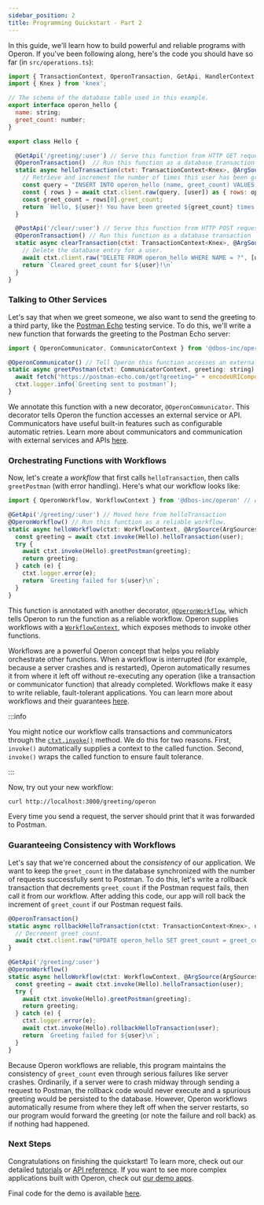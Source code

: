 ```yaml
---
sidebar_position: 2
title: Programming Quickstart - Part 2
---
```


In this guide, we'll learn how to build powerful and reliable programs with Operon.
If you've been following along, here's the code you should have so far (in `src/operations.ts`):

```javascript
import { TransactionContext, OperonTransaction, GetApi, HandlerContext } from '@dbos-inc/operon'
import { Knex } from 'knex';

// The schema of the database table used in this example.
export interface operon_hello {
  name: string;
  greet_count: number;
}

export class Hello {

  @GetApi('/greeting/:user') // Serve this function from HTTP GET requests to the /greeting endpoint with 'user' as a path parameter
  @OperonTransaction()  // Run this function as a database transaction
  static async helloTransaction(ctxt: TransactionContext<Knex>, @ArgSource(ArgSources.URL) user: string) {
    // Retrieve and increment the number of times this user has been greeted.
    const query = "INSERT INTO operon_hello (name, greet_count) VALUES (?, 1) ON CONFLICT (name) DO UPDATE SET greet_count = operon_hello.greet_count + 1 RETURNING greet_count;"
    const { rows } = await ctxt.client.raw(query, [user]) as { rows: operon_hello[] };
    const greet_count = rows[0].greet_count;
    return `Hello, ${user}! You have been greeted ${greet_count} times.\n`;
  }

  @PostApi('/clear/:user') // Serve this function from HTTP POST requests to the /clear endpoint with 'user' as a path parameter
  @OperonTransaction() // Run this function as a database transaction
  static async clearTransaction(ctxt: TransactionContext<Knex>, @ArgSource(ArgSources.URL) user: string) {
    // Delete the database entry for a user.
    await ctxt.client.raw("DELETE FROM operon_hello WHERE NAME = ?", [user]);
    return `Cleared greet_count for ${user}!\n`
  }
}
```

### Talking to Other Services

Let's say that when we greet someone, we also want to send the greeting to a third party, like the [Postman Echo](https://postman-echo.com/) testing service.
To do this, we'll write a new function that forwards the greeting to the Postman Echo server:

```javascript
import { OperonCommunicator, CommunicatorContext } from '@dbos-inc/operon' // Add these to your imports

@OperonCommunicator() // Tell Operon this function accesses an external service or API.
static async greetPostman(ctxt: CommunicatorContext, greeting: string) {
  await fetch("https://postman-echo.com/get?greeting=" + encodeURIComponent(greeting));
  ctxt.logger.info(`Greeting sent to postman!`);
}
```

We annotate this function with a new decorator, `@OperonCommunicator`.
This decorator tells Operon the function accesses an external service or API.
Communicators have useful built-in features such as configurable automatic retries.
Learn more about communicators and communication with external services and APIs [here](../tutorials/communicator-tutorial).

### Orchestrating Functions with Workflows

Now, let's create a _workflow_ that first calls `helloTransaction`, then calls `greetPostman` (with error handling).
Here's what our workflow looks like:

```javascript
import { OperonWorkflow, WorkflowContext } from '@dbos-inc/operon' // Add these to your imports

@GetApi('/greeting/:user') // Moved here from helloTransaction
@OperonWorkflow() // Run this function as a reliable workflow.
static async helloWorkflow(ctxt: WorkflowContext, @ArgSource(ArgSources.URL) user: string) {
  const greeting = await ctxt.invoke(Hello).helloTransaction(user);
  try {
    await ctxt.invoke(Hello).greetPostman(greeting);
    return greeting;
  } catch (e) {
    ctxt.logger.error(e);
    return `Greeting failed for ${user}\n`;
  }
}
```

This function is annotated with another decorator, [`@OperonWorkflow`](../api-reference/decorators#operonworkflow), which tells Operon to run the function as a reliable workflow.
Operon supplies workflows with a [`WorkflowContext`](../api-reference/contexts#workflowcontext), which exposes methods to invoke other functions.

Workflows are a powerful Operon concept that helps you reliably orchestrate other functions.
When a workflow is interrupted (for example, because a server crashes and is restarted), Operon automatically resumes it from where it left off without re-executing any operation (like a transaction or communicator function) that already completed.
Workflows make it easy to write reliable, fault-tolerant applications.
You can learn more about workflows and their guarantees [here](../tutorials/workflow-tutorial).

:::info

You might notice our workflow calls transactions and communicators through the [`ctxt.invoke()`](../api-reference/contexts#workflowctxtinvoketargetclass) method.
We do this for two reasons.
First, `invoke()` automatically supplies a context to the called function.
Second, `invoke()` wraps the called function to ensure fault tolerance.

:::

Now, try out your new workflow:

```bash
curl http://localhost:3000/greeting/operon
```

Every time you send a request, the server should print that it was forwarded to Postman.

### Guaranteeing Consistency with Workflows

Let's say that we're concerned about the _consistency_ of our application.
We want to keep the `greet_count` in the database synchronized with the number of requests successfully sent to Postman.
To do this, let's write a rollback transaction that decrements `greet_count` if the Postman request fails, then call it from our workflow.
After adding this code, our app will roll back the increment of `greet_count` if our Postman request fails.

```javascript
@OperonTransaction()
static async rollbackHelloTransaction(ctxt: TransactionContext<Knex>, user: string) {
  // Decrement greet_count.
  await ctxt.client.raw("UPDATE operon_hello SET greet_count = greet_count - 1 WHERE name = ?", [user]);
}

@GetApi('/greeting/:user')
@OperonWorkflow()
static async helloWorkflow(ctxt: WorkflowContext, @ArgSource(ArgSources.URL) user: string) {
  const greeting = await ctxt.invoke(Hello).helloTransaction(user);
  try {
    await ctxt.invoke(Hello).greetPostman(greeting);
    return greeting;
  } catch (e) {
    ctxt.logger.error(e);
    await ctxt.invoke(Hello).rollbackHelloTransaction(user);
    return `Greeting failed for ${user}\n`;
  }
}
```

Because Operon workflows are reliable, this program maintains the consistency of `greet_count` even through serious failures like server crashes.
Ordinarily, if a server were to crash midway through sending a request to Postman, the rollback code would never execute and a spurious greeting would be persisted to the database.
However, Operon workflows automatically resume from where they left off when the server restarts, so our program would forward the greeting (or note the failure and roll back) as if nothing had happened.

### Next Steps

Congratulations on finishing the quickstart!  To learn more, check out our detailed [tutorials](../category/tutorials) or [API reference](../category/reference).
If you want to see more complex applications built with Operon, check out [our demo apps](../tutorials/demo-apps).

Final code for the demo is available [here](https://github.com/dbos-inc/operon-demo-apps/tree/main/hello-extended).
